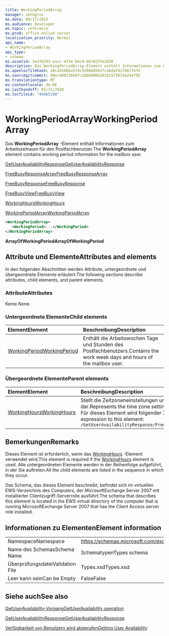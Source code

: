 ```yaml
---
title: WorkingPeriodArray
manager: sethgros
ms.date: 09/17/2015
ms.audience: Developer
ms.topic: reference
ms.prod: office-online-server
localization_priority: Normal
api_name:
- WorkingPeriodArray
api_type:
- schema
ms.assetid: 3a3f6393-eacc-4734-b6c9-b67023fe2830
description: Das WorkingPeriodArray-Element enthält Informationen zum Arbeitszeitraum für den Postfachbenutzer.
ms.openlocfilehash: a9ca55866a574c5208d8561fca6daf417867fef6
ms.sourcegitcommit: 88ec988f2bb67c1866d06b361615f3674a24e795
ms.translationtype: MT
ms.contentlocale: de-DE
ms.lasthandoff: 05/31/2020
ms.locfileid: "44465198"
---
```

# <a name="workingperiodarray"></a><span data-ttu-id="31ee8-103">WorkingPeriodArray</span><span class="sxs-lookup"><span data-stu-id="31ee8-103">WorkingPeriodArray</span></span>

<span data-ttu-id="31ee8-104">Das **WorkingPeriodArray** -Element enthält Informationen zum Arbeitszeitraum für den Postfachbenutzer.</span><span class="sxs-lookup"><span data-stu-id="31ee8-104">The **WorkingPeriodArray** element contains working period information for the mailbox user.</span></span> 
  
[<span data-ttu-id="31ee8-105">GetUserAvailabilityResponse</span><span class="sxs-lookup"><span data-stu-id="31ee8-105">GetUserAvailabilityResponse</span></span>](getuseravailabilityresponse.md)
  
[<span data-ttu-id="31ee8-106">FreeBusyResponseArray</span><span class="sxs-lookup"><span data-stu-id="31ee8-106">FreeBusyResponseArray</span></span>](freebusyresponsearray.md)
  
[<span data-ttu-id="31ee8-107">FreeBusyResponse</span><span class="sxs-lookup"><span data-stu-id="31ee8-107">FreeBusyResponse</span></span>](freebusyresponse.md)
  
[<span data-ttu-id="31ee8-108">FreeBusyView</span><span class="sxs-lookup"><span data-stu-id="31ee8-108">FreeBusyView</span></span>](freebusyview.md)
  
[<span data-ttu-id="31ee8-109">WorkingHours</span><span class="sxs-lookup"><span data-stu-id="31ee8-109">WorkingHours</span></span>](workinghours-ex15websvcsotherref.md)
  
[<span data-ttu-id="31ee8-110">WorkingPeriodArray</span><span class="sxs-lookup"><span data-stu-id="31ee8-110">WorkingPeriodArray</span></span>](workingperiodarray.md)
  
```xml
<WorkingPeriodArray>
   <WorkingPeriod>...</WorkingPeriod>
</WorkingPeriodArray>
```

 <span data-ttu-id="31ee8-111">**ArrayOfWorkingPeriod**</span><span class="sxs-lookup"><span data-stu-id="31ee8-111">**ArrayOfWorkingPeriod**</span></span>
## <a name="attributes-and-elements"></a><span data-ttu-id="31ee8-112">Attribute und Elemente</span><span class="sxs-lookup"><span data-stu-id="31ee8-112">Attributes and elements</span></span>

<span data-ttu-id="31ee8-113">In den folgenden Abschnitten werden Attribute, untergeordnete und übergeordnete Elemente erläutert.</span><span class="sxs-lookup"><span data-stu-id="31ee8-113">The following sections describe attributes, child elements, and parent elements.</span></span>
  
### <a name="attributes"></a><span data-ttu-id="31ee8-114">Attribute</span><span class="sxs-lookup"><span data-stu-id="31ee8-114">Attributes</span></span>

<span data-ttu-id="31ee8-115">Keine.</span><span class="sxs-lookup"><span data-stu-id="31ee8-115">None.</span></span>
  
### <a name="child-elements"></a><span data-ttu-id="31ee8-116">Untergeordnete Elemente</span><span class="sxs-lookup"><span data-stu-id="31ee8-116">Child elements</span></span>

|<span data-ttu-id="31ee8-117">**Element**</span><span class="sxs-lookup"><span data-stu-id="31ee8-117">**Element**</span></span>|<span data-ttu-id="31ee8-118">**Beschreibung**</span><span class="sxs-lookup"><span data-stu-id="31ee8-118">**Description**</span></span>|
|:-----|:-----|
|[<span data-ttu-id="31ee8-119">WorkingPeriod</span><span class="sxs-lookup"><span data-stu-id="31ee8-119">WorkingPeriod</span></span>](workingperiod.md) <br/> |<span data-ttu-id="31ee8-120">Enthält die Arbeitswochen Tage und Stunden des Postfachbenutzers.</span><span class="sxs-lookup"><span data-stu-id="31ee8-120">Contains the work week days and hours of the mailbox user.</span></span>  <br/> |
   
### <a name="parent-elements"></a><span data-ttu-id="31ee8-121">Übergeordnete Elemente</span><span class="sxs-lookup"><span data-stu-id="31ee8-121">Parent elements</span></span>

|<span data-ttu-id="31ee8-122">**Element**</span><span class="sxs-lookup"><span data-stu-id="31ee8-122">**Element**</span></span>|<span data-ttu-id="31ee8-123">**Beschreibung**</span><span class="sxs-lookup"><span data-stu-id="31ee8-123">**Description**</span></span>|
|:-----|:-----|
|[<span data-ttu-id="31ee8-124">WorkingHours</span><span class="sxs-lookup"><span data-stu-id="31ee8-124">WorkingHours</span></span>](workinghours-ex15websvcsotherref.md) <br/> |<span data-ttu-id="31ee8-125">Stellt die Zeitzoneneinstellungen und Arbeitszeiten für den angeforderten Postfachbenutzer dar.</span><span class="sxs-lookup"><span data-stu-id="31ee8-125">Represents the time zone settings and working hours for the requested mailbox user.</span></span>  <br/> <span data-ttu-id="31ee8-126">Für dieses Element wird folgender XPath-Ausdruck verwendet: </span><span class="sxs-lookup"><span data-stu-id="31ee8-126">The following is the XPath expression to this element:</span></span>  <br/>  `/GetUserAvailabilityResponse/FreeBusyResponseArray/FreeBusyResponse/FreeBusyView/WorkingHours` <br/> |
   
## <a name="remarks"></a><span data-ttu-id="31ee8-127">Bemerkungen</span><span class="sxs-lookup"><span data-stu-id="31ee8-127">Remarks</span></span>

<span data-ttu-id="31ee8-128">Dieses Element ist erforderlich, wenn das [WorkingHours](workinghours-ex15websvcsotherref.md) -Element verwendet wird.</span><span class="sxs-lookup"><span data-stu-id="31ee8-128">This element is required if the [WorkingHours](workinghours-ex15websvcsotherref.md) element is used.</span></span> <span data-ttu-id="31ee8-129">Alle untergeordneten Elemente werden in der Reihenfolge aufgeführt, in der Sie auftreten.</span><span class="sxs-lookup"><span data-stu-id="31ee8-129">All the child elements are listed in the sequence in which they occur.</span></span> 
  
<span data-ttu-id="31ee8-130">Das Schema, das dieses Element beschreibt, befindet sich im virtuellen EWS-Verzeichnis des Computers, der MicrosoftExchange Server 2007 mit installierter Clientzugriff-Serverrolle ausführt.</span><span class="sxs-lookup"><span data-stu-id="31ee8-130">The schema that describes this element is located in the EWS virtual directory of the computer that is running MicrosoftExchange Server 2007 that has the Client Access server role installed.</span></span>
  
## <a name="element-information"></a><span data-ttu-id="31ee8-131">Informationen zu Elementen</span><span class="sxs-lookup"><span data-stu-id="31ee8-131">Element information</span></span>

|||
|:-----|:-----|
|<span data-ttu-id="31ee8-132">Namespace</span><span class="sxs-lookup"><span data-stu-id="31ee8-132">Namespace</span></span>  <br/> |https://schemas.microsoft.com/exchange/services/2006/types  <br/> |
|<span data-ttu-id="31ee8-133">Name des Schemas</span><span class="sxs-lookup"><span data-stu-id="31ee8-133">Schema Name</span></span>  <br/> |<span data-ttu-id="31ee8-134">Schematypen</span><span class="sxs-lookup"><span data-stu-id="31ee8-134">Types schema</span></span>  <br/> |
|<span data-ttu-id="31ee8-135">Überprüfungsdatei</span><span class="sxs-lookup"><span data-stu-id="31ee8-135">Validation File</span></span>  <br/> |<span data-ttu-id="31ee8-136">Types.xsd</span><span class="sxs-lookup"><span data-stu-id="31ee8-136">Types.xsd</span></span>  <br/> |
|<span data-ttu-id="31ee8-137">Leer kann sein</span><span class="sxs-lookup"><span data-stu-id="31ee8-137">Can be Empty</span></span>  <br/> |<span data-ttu-id="31ee8-138">False</span><span class="sxs-lookup"><span data-stu-id="31ee8-138">False</span></span>  <br/> |
   
## <a name="see-also"></a><span data-ttu-id="31ee8-139">Siehe auch</span><span class="sxs-lookup"><span data-stu-id="31ee8-139">See also</span></span>



[<span data-ttu-id="31ee8-140">GetUserAvailability-Vorgang</span><span class="sxs-lookup"><span data-stu-id="31ee8-140">GetUserAvailability operation</span></span>](getuseravailability-operation.md)
  
[<span data-ttu-id="31ee8-141">GetUserAvailabilityResponse</span><span class="sxs-lookup"><span data-stu-id="31ee8-141">GetUserAvailabilityResponse</span></span>](getuseravailabilityresponse.md)


[<span data-ttu-id="31ee8-142">Verfügbarkeit von Benutzern wird abgerufen</span><span class="sxs-lookup"><span data-stu-id="31ee8-142">Getting User Availability</span></span>](https://msdn.microsoft.com/library/d4133fcb-9b0f-4e6b-aadf-a389da83516a%28Office.15%29.aspx)

